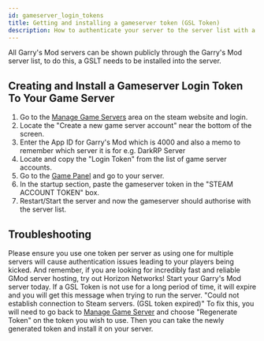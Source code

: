 ```yaml
---
id: gameserver_login_tokens
title: Getting and installing a gameserver token (GSL Token)
description: How to authenticate your server to the server list with a GSL Token
---
```


All Garry's Mod servers can be shown publicly through the Garry's Mod server list, to do this, a GSLT needs to be installed into the server.

## Creating and Install a Gameserver Login Token To Your Game Server
1. Go to the [Manage Game Servers](https://steamcommunity.com/dev/managegameservers) area on the steam website and login.
2. Locate the "Create a new game server account" near the bottom of the screen.
3. Enter the App ID for Garry's Mod which is 4000 and also a memo to remember which server it is for e.g. DarkRP Server
4. Locate and copy the "Login Token" from the list of game server accounts.
5. Go to the [Game Panel](https://hrzn.link/panel) and go to your server.
6. In the startup section, paste the gameserver token in the "STEAM ACCOUNT TOKEN" box.
7. Restart/Start the server and now the gameserver should authorise with the server list.

## Troubleshooting
Please ensure you use one token per server as using one for multiple servers will cause authentication issues leading to your players being kicked.
And remember, if you are looking for incredibly fast and reliable GMod server hosting, try out Horizon Networks! Start your Garry's Mod server today.
If a GSL Token is not use for a long period of time, it will expire and you will get this message when trying to run the server. "Could not establish connection to Steam servers. (GSL token expired)"
To fix this, you will need to go back to [Manage Game Server](https://steamcommunity.com/dev/managegameservers) and choose "Regenerate Token" on the token you wish to use. Then you can take the newly generated token and install it on your server.